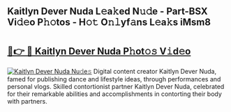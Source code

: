 ## Kaitlyn Dever Nuda L𝚎a𝚔ed N𝚞𝚍e - Part-BSX Vi𝚍𝚎o P𝚑𝚘tos - H𝚘𝚝 O𝚗𝚕yf𝚊ns L𝚎a𝚔s iMsm8

# <h2><a href="http://kf8qse.oniu.top/?m=Kaitlyn+Dever+Nuda">🔗👉 🔴 Kaitlyn Dever Nuda P𝚑ot𝚘𝚜 V𝚒d𝚎o</a></h2>

[![Kaitlyn Dever Nuda Nu𝚍e𝚜](https://i.imgur.com/0qMVB7G.gif)](http://kf8qse.oniu.top/?m=Kaitlyn+Dever+Nuda)
Digital content creator Kaitlyn Dever Nuda, famed for publishing dance and lifestyle ideas, through performances and personal vlogs. Skilled contortionist partner Kaitlyn Dever Nuda, celebrated for their remarkable abilities and accomplishments in contorting their body with partners.  

